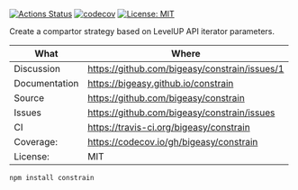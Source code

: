 [![Actions Status](https://github.com/bigeasy/constrain/workflows/Node%20CI/badge.svg)](https://github.com/bigeasy/constrain/actions)
[![codecov](https://codecov.io/gh/bigeasy/constrain/branch/master/graph/badge.svg)](https://codecov.io/gh/bigeasy/constrain)
[![License: MIT](https://img.shields.io/badge/License-MIT-yellow.svg)](https://opensource.org/licenses/MIT)

Create a compartor strategy based on LevelUP API iterator parameters.

| What          | Where                                         |
| --- | --- |
| Discussion    | https://github.com/bigeasy/constrain/issues/1 |
| Documentation | https://bigeasy.github.io/constrain           |
| Source        | https://github.com/bigeasy/constrain          |
| Issues        | https://github.com/bigeasy/constrain/issues   |
| CI            | https://travis-ci.org/bigeasy/constrain       |
| Coverage:     | https://codecov.io/gh/bigeasy/constrain       |
| License:      | MIT                                           |


```
npm install constrain
```
